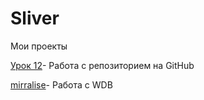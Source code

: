 # Sliver
Мои проекты

[Урок 12](coff48.github.io/lesson_12/ "описание")- Работа с репозиторием на GitHub

[mirralise](coff48.github.io/mirallise/ "without bootstrap")- Работа с WDB
